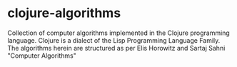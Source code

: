 clojure-algorithms
==================

Collection of computer algorithms implemented in the Clojure programming language. Clojure is a dialect of the Lisp Programming Language Family. The algorithms herein are structured as per Elis Horowitz and Sartaj Sahni "Computer Algorithms"

